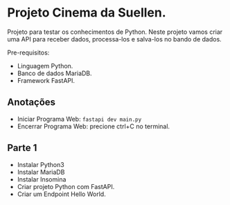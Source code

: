
# Projeto Cinema da Suellen.

Projeto para testar os conhecimentos de Python. Neste projeto vamos criar uma API para receber dados, processa-los e salva-los no bando de dados.

Pre-requisitos:
 - Linguagem Python.
 - Banco de dados MariaDB.
 - Framework FastAPI.

## Anotações
 - Iniciar Programa Web: `fastapi dev main.py`
 - Encerrar Programa Web: precione ctrl+C no terminal.

## Parte 1

 - Instalar Python3
 - Instalar MariaDB
 - Instalar Insomina
 - Criar projeto Python com FastAPI.
 - Criar um Endpoint Hello World.